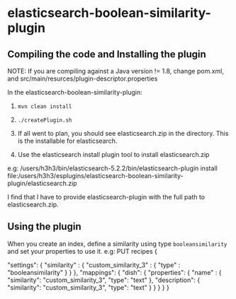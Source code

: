 # elasticsearch-boolean-similarity-plugin
## Compiling the code and Installing the plugin
NOTE: If you are compiling against a Java version != 1.8, change pom.xml, and src/main/resurces/plugin-descriptor.properties

In the elasticsearch-boolean-similarity-plugin:
1. `mvn clean install`

2. `./createPlugin.sh`

3. If all went to plan, you should see elasticsearch.zip in the directory. This is the installable for elasticsearch.

4. Use the elasticsearch install plugin tool to install elasticsearch.zip

e.g:
/users/h3h3/bin/elasticsearch-5.2.2/bin/elasticsearch-plugin install file:/users/h3h3/esplugins/elasticsearch-boolean-similarity-plugin/elasticsearch.zip

I find that I have to provide elasticsearch-plugin with the full path to elasticsearch.zip.

## Using the plugin
When you create an index, define a similarity using type `booleansimilarity` and set your properties to use it. e.g:
PUT recipes
{
  
  "settings": {
        "similarity" : {
      	  "custom_similarity_3" : {
        		"type" : "booleansimilarity"
      	  }
        }
  },
  "mappings": {
    "dish": {
      "properties": {
        "name" : {
          "similarity": "custom_similarity_3",
          "type": "text"
        },
        "description": {
          "similarity": "custom_similarity_3",
          "type": "text"
        }
      }
    }
  }
}
